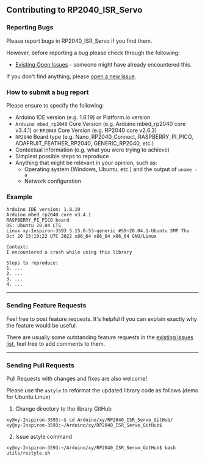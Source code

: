 ## Contributing to RP2040_ISR_Servo

### Reporting Bugs

Please report bugs in RP2040_ISR_Servo if you find them.

However, before reporting a bug please check through the following:

* [Existing Open Issues](https://github.com/khoih-prog/RP2040_ISR_Servo/issues) - someone might have already encountered this.

If you don't find anything, please [open a new issue](https://github.com/khoih-prog/RP2040_ISR_Servo/issues/new).

### How to submit a bug report

Please ensure to specify the following:

* Arduino IDE version (e.g. 1.8.19) or Platform.io version
* `Arduino mbed_rp2040` Core Version (e.g. Arduino mbed_rp2040 core v3.4.1) or `RP2040` Core Version (e.g. RP2040 core v2.6.3)
* `RP2040` Board type (e.g. Nano_RP2040_Connect, RASPBERRY_PI_PICO, ADAFRUIT_FEATHER_RP2040, GENERIC_RP2040, etc.)
* Contextual information (e.g. what you were trying to achieve)
* Simplest possible steps to reproduce
* Anything that might be relevant in your opinion, such as:
  * Operating system (Windows, Ubuntu, etc.) and the output of `uname -a`
  * Network configuration


### Example

```
Arduino IDE version: 1.8.19
Arduino mbed_rp2040 core v3.4.1
RASPBERRY_PI_PICO board
OS: Ubuntu 20.04 LTS
Linux xy-Inspiron-3593 5.15.0-53-generic #59~20.04.1-Ubuntu SMP Thu Oct 20 15:10:22 UTC 2022 x86_64 x86_64 x86_64 GNU/Linux

Context:
I encountered a crash while using this library

Steps to reproduce:
1. ...
2. ...
3. ...
4. ...
```

---

### Sending Feature Requests

Feel free to post feature requests. It's helpful if you can explain exactly why the feature would be useful.

There are usually some outstanding feature requests in the [existing issues list](https://github.com/khoih-prog/RP2040_ISR_Servo/issues?q=is%3Aopen+is%3Aissue+label%3Aenhancement), feel free to add comments to them.

---

### Sending Pull Requests

Pull Requests with changes and fixes are also welcome!

Please use the `astyle` to reformat the updated library code as follows (demo for Ubuntu Linux)

1. Change directory to the library GitHub

```
xy@xy-Inspiron-3593:~$ cd Arduino/xy/RP2040_ISR_Servo_GitHub/
xy@xy-Inspiron-3593:~/Arduino/xy/RP2040_ISR_Servo_GitHub$
```

2. Issue astyle command

```
xy@xy-Inspiron-3593:~/Arduino/xy/RP2040_ISR_Servo_GitHub$ bash utils/restyle.sh
```


